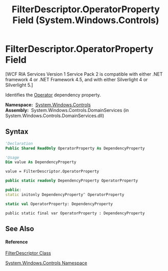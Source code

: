 ﻿---
title: FilterDescriptor.OperatorProperty Field (System.Windows.Controls)
TOCTitle: OperatorProperty Field
ms:assetid: F:System.Windows.Controls.FilterDescriptor.OperatorProperty
ms:mtpsurl: https://msdn.microsoft.com/en-us/library/system.windows.controls.filterdescriptor.operatorproperty(v=VS.91)
ms:contentKeyID: 28755575
ms.date: 01/27/2012
mtps_version: v=VS.91
f1_keywords:
- System.Windows.Controls.FilterDescriptor.OperatorProperty
dev_langs:
- CSharp
- JScript
- VB
- FSharp
- c++
api_location:
- System.Windows.Controls.DomainServices.dll
api_name:
- System.Windows.Controls.FilterDescriptor.OperatorProperty
api_type:
- Managed
topic_type:
- apiref
- kbSyntax
product_family_name: VS
ROBOTS: INDEX,FOLLOW
---

# FilterDescriptor.OperatorProperty Field

\[WCF RIA Services Version 1 Service Pack 2 is compatible with either .NET framework 4 or .NET Framework 4.5, and with either Silverlight 4 or Silverlight 5.\]

Identifies the [Operator](ff423349\(v=vs.91\).md) dependency property.

**Namespace:**  [System.Windows.Controls](ms590941\(v=vs.91\).md)  
**Assembly:**  System.Windows.Controls.DomainServices (in System.Windows.Controls.DomainServices.dll)

## Syntax

``` vb
'Declaration
Public Shared ReadOnly OperatorProperty As DependencyProperty
```

``` vb
'Usage
Dim value As DependencyProperty

value = FilterDescriptor.OperatorProperty
```

``` csharp
public static readonly DependencyProperty OperatorProperty
```

``` c++
public:
static initonly DependencyProperty^ OperatorProperty
```

``` fsharp
static val OperatorProperty: DependencyProperty
```

``` jscript
public static final var OperatorProperty : DependencyProperty
```

## See Also

#### Reference

[FilterDescriptor Class](ff422357\(v=vs.91\).md)

[System.Windows.Controls Namespace](ms590941\(v=vs.91\).md)

